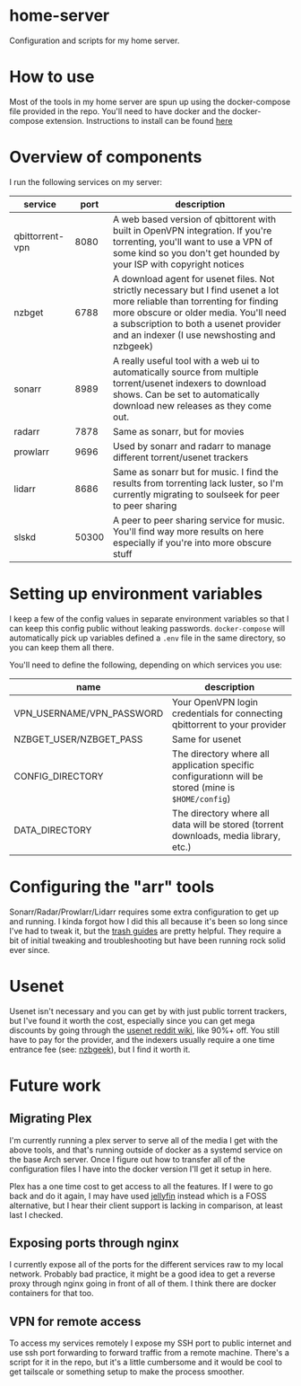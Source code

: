 # home-server

Configuration and scripts for my home server.

# How to use

Most of the tools in my home server are spun up using the docker-compose file provided in the repo. You'll need to have
docker and the docker-compose extension. Instructions to install can be found [here](https://docs.docker.com/compose/install/)

# Overview of components

I run the following services on my server:

| service         | port  | description                                                                                                                                                                                                                                                  |
| --------------- | ----- | ------------------------------------------------------------------------------------------------------------------------------------------------------------------------------------------------------------------------------------------------------------ |
| qbittorrent-vpn | 8080  | A web based version of qbittorent with built in OpenVPN integration. If you're torrenting, you'll want to use a VPN of some kind so you don't get hounded by your ISP with copyright notices                                                                 |
| nzbget          | 6788  | A download agent for usenet files. Not strictly necessary but I find usenet a lot more reliable than torrenting for finding more obscure or older media. You'll need a subscription to both a usenet provider and an indexer (I use newshosting and nzbgeek) |
| sonarr          | 8989  | A really useful tool with a web ui to automatically source from multiple torrent/usenet indexers to download shows. Can be set to automatically download new releases as they come out.                                                                      |
| radarr          | 7878  | Same as sonarr, but for movies                                                                                                                                                                                                                               |
| prowlarr        | 9696  | Used by sonarr and radarr to manage different torrent/usenet trackers                                                                                                                                                                                        |
| lidarr          | 8686  | Same as sonarr but for music. I find the results from torrenting lack luster, so I'm currently migrating to soulseek for peer to peer sharing                                                                                                                |
| slskd           | 50300 | A peer to peer sharing service for music. You'll find way more results on here especially if you're into more obscure stuff                                                                                                                                  |

# Setting up environment variables

I keep a few of the config values in separate environment variables so that I can keep this config public without leaking passwords. `docker-compose` will automatically pick up variables defined a `.env` file in the same directory, so you can keep them all there.

You'll need to define the following, depending on which services you use:

| name                      | description                                                                                         |
| ------------------------- | --------------------------------------------------------------------------------------------------- |
| VPN_USERNAME/VPN_PASSWORD | Your OpenVPN login credentials for connecting qbittorrent to your provider                          |
| NZBGET_USER/NZBGET_PASS   | Same for usenet                                                                                     |
| CONFIG_DIRECTORY          | The directory where all application specific configurationn will be stored (mine is `$HOME/config`) |
| DATA_DIRECTORY            | The directory where all data will be stored (torrent downloads, media library, etc.)                |

# Configuring the "arr" tools

Sonarr/Radar/Prowlarr/Lidarr requires some extra configuration to get up and running. I kinda forgot how I did this all because it's been so long since I've had to tweak it, but the [trash guides](https://trash-guides.info/Sonarr/) are pretty helpful. They require a bit of
initial tweaking and troubleshooting but have been running rock solid ever since.

# Usenet

Usenet isn't necessary and you can get by with just public torrent trackers, but I've found it worth the cost, especially since you can get mega discounts by going through the [usenet reddit wiki](https://www.reddit.com/r/usenet/wiki/providerdeals/), like 90%+ off. You still have to pay for the provider, and the indexers usually require a one time entrance fee (see: [nzbgeek](https://www.nzbgeek.info/)), but I find it worth it.

# Future work

## Migrating Plex

I'm currently running a plex server to serve all of the media I get with the above tools, and that's running outside of docker as a systemd service on the base Arch server. Once I figure out how to transfer all of the configuration files I have into the docker version I'll get it setup in here.

Plex has a one time cost to get access to all the features. If I were to go back and do it again, I may have used [jellyfin](https://jellyfin.org/) instead which is a FOSS alternative, but I hear their client support is lacking in comparison, at least last I checked.

## Exposing ports through nginx

I currently expose all of the ports for the different services raw to my local network. Probably bad practice, it might be a good idea to get a reverse proxy through nginx going in front of all of them. I think there are docker containers for that too.

## VPN for remote access

To access my services remotely I expose my SSH port to public internet and use ssh port forwarding to forward traffic from a remote machine. There's a script for it in the repo, but it's a little cumbersome and it would be cool to get tailscale or something setup to make the process smoother.
